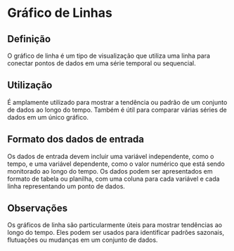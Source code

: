# Gráfico de Linhas

<Badge type="tip" text="fluxo" />
<Badge type="tip" text="relacionamento" />
<Badge type="tip" text="comparação" />
<Badge type="tip" text="tendência" />

## Definição
O gráfico de linha é um tipo de visualização que utiliza uma linha para conectar
pontos de dados em uma série temporal ou sequencial.

## Utilização
É amplamente utilizado para mostrar a tendência ou padrão de um conjunto de dados
ao longo do tempo. Também é útil para comparar várias séries de dados em um único gráfico.

## Formato dos dados de entrada
Os dados de entrada devem incluir uma variável independente, como o tempo, e uma
variável dependente, como o valor numérico que está sendo monitorado ao longo
do tempo. Os dados podem ser apresentados em formato de tabela ou planilha, com
uma coluna para cada variável e cada linha representando um ponto de dados.

## Observações
Os gráficos de linha são particularmente úteis para mostrar tendências ao longo
do tempo. Eles podem ser usados para identificar padrões sazonais, flutuações ou 
mudanças em um conjunto de dados. 